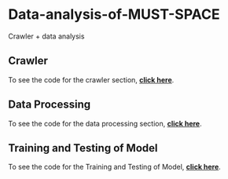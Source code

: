 # Data-analysis-of-MUST-SPACE
Crawler + data analysis

## Crawler
To see the code for the crawler section, [**click here**](https://github.com/MeditatorE/Data-analysis-of-MUST-SPACE/tree/main/Web%20Crawler).

## Data Processing
To see the code for the data processing section, [**click here**](https://github.com/MeditatorE/Data-analysis-of-MUST-SPACE/blob/main/树洞数据分析.ipynb).

## Training and Testing of Model
To see the code for the Training and Testing of Model, [**click here**](https://github.com/MeditatorE/Data-analysis-of-MUST-SPACE/blob/main/树洞数据分析.ipynb).
